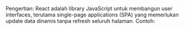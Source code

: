 Pengertian:
React adalah library JavaScript untuk membangun user interfaces, terutama single-page applications (SPA) yang memerlukan update data dinamis tanpa refresh seluruh halaman.
Contoh:

<!DOCTYPE html>
<html lang="en">
<head>
  <meta charset="UTF-8">
  <title>React App</title>
</head>
<body>
  <!-- Elemen ini adalah tempat React akan merender komponen -->
  <div id="root"></div>

  <!-- Menyertakan React dan React DOM -->
  <script src="https://unpkg.com/react@17/umd/react.development.js" crossorigin></script>
  <script src="https://unpkg.com/react-dom@17/umd/react-dom.development.js" crossorigin></script>

  <!-- React Script -->
  <script>
    // Mendefinisikan komponen fungsi bernama "Welcome"
    function Welcome() {
      // Komponen ini mengembalikan elemen h1 yang berisi teks "Hello, React!"
      return <h1>Hello, React!</h1>;
    }

    // Merender komponen "Welcome" ke dalam elemen dengan id "root"
    ReactDOM.render(<Welcome />, document.getElementById('root'));
  </script>
</body>
</html>